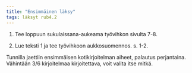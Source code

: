 ```yaml
---
title: "Ensimmäinen läksy"
tags: läksyt rub4.2
---
```



1. Tee loppuun sukulaissana-aukeama työvihkon sivulta 7-8. 

2. Lue teksti 1 ja tee työvihkoon aukkosuomennos. s. 1-2.

Tunnilla jaettiin ensimmäisen kotikirjoitelman aiheet, palautus perjantaina. Vähintään 3/6 kirjoitelmaa kirjoitettava, voit valita itse mitkä.